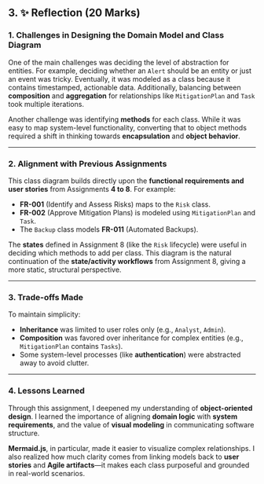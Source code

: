 ## 3. ✨ Reflection (20 Marks)

### 1. Challenges in Designing the Domain Model and Class Diagram

One of the main challenges was deciding the level of abstraction for entities. For example, deciding whether an `Alert` should be an entity or just an event was tricky. Eventually, it was modeled as a class because it contains timestamped, actionable data. Additionally, balancing between **composition** and **aggregation** for relationships like `MitigationPlan` and `Task` took multiple iterations.

Another challenge was identifying **methods** for each class. While it was easy to map system-level functionality, converting that to object methods required a shift in thinking towards **encapsulation** and **object behavior**.

---

### 2. Alignment with Previous Assignments

This class diagram builds directly upon the **functional requirements and user stories** from Assignments **4 to 8**. For example:

- **FR-001** (Identify and Assess Risks) maps to the `Risk` class.
- **FR-002** (Approve Mitigation Plans) is modeled using `MitigationPlan` and `Task`.
- The `Backup` class models **FR-011** (Automated Backups).

The **states** defined in Assignment 8 (like the `Risk` lifecycle) were useful in deciding which methods to add per class. This diagram is the natural continuation of the **state/activity workflows** from Assignment 8, giving a more static, structural perspective.

---

### 3. Trade-offs Made

To maintain simplicity:

- **Inheritance** was limited to user roles only (e.g., `Analyst`, `Admin`).
- **Composition** was favored over inheritance for complex entities (e.g., `MitigationPlan` contains `Tasks`).
- Some system-level processes (like **authentication**) were abstracted away to avoid clutter.

---

### 4. Lessons Learned

Through this assignment, I deepened my understanding of **object-oriented design**. I learned the importance of aligning **domain logic** with **system requirements**, and the value of **visual modeling** in communicating software structure. 

**Mermaid.js**, in particular, made it easier to visualize complex relationships. I also realized how much clarity comes from linking models back to **user stories** and **Agile artifacts**—it makes each class purposeful and grounded in real-world scenarios.
